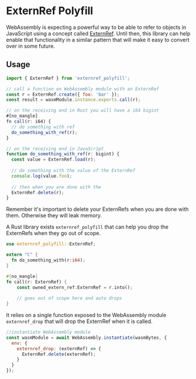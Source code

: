 # ExternRef Polyfill
 
WebAssembly is expecting a powerful way to be able to refer to objects in JavaScript using a concept called [ExternRef](https://github.com/WebAssembly/reference-types/blob/master/proposals/reference-types/Overview.md).  Until then, this library can help enable that functionality in a similar pattern that will make it easy to convert over in some future.

## Usage

```js
import { ExternRef } from 'externref_polyfill';

// call a function on WebAssembly module with an ExternRef
const r = ExternRef.create({ foo: 'bar' });
const result = wasmModule.instance.exports.call(r);

// on the receiving end in Rust you will have a i64 bigint
#[no_mangle]
fn call(r: i64) {
  // do something with ref
  do_something_with_ref(r);
}

// on the receiving end in JavaScript
function do_something_with_ref(r: bigint) {
  const value = ExternRef.load(r);
  
  // do something with the value of the ExternRef
  console.log(value.foo);
  
  // then when you are done with the 
  ExternRef.delete(r);
}
```

Remember it's important to delete your ExternRefs when you are done with them.  Otherwise they will leak memory.

A Rust library exists `externref_polyfill` that can help you drop the ExternRefs when they go out of scope.

```rust
use externref_polyfill::ExternRef;

extern "C" {
  fn do_something_with(r:i64);
}

#[no_mangle]
fn call(r: ExternRef) {
    const owned_extern_ref:ExternRef = r.into();
    
    // goes out of scope here and auto drops
}
```

It relies on a single function exposed to the WebAssembly module `externref_drop` that will drop the ExternRef when it is called.

```javascript
//instantiate WebAssembly module
const wasmModule = await WebAssembly.instantiate(wasmBytes, {
  env: {
    externref_drop: (externRef) => {
      ExternRef.delete(externRef);
    }
  }
});
```
